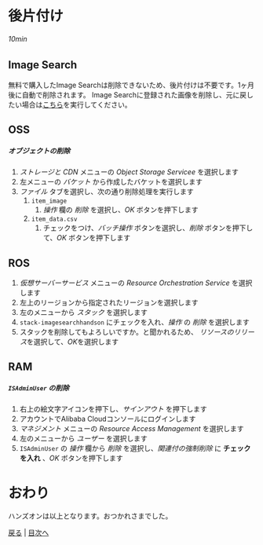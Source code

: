 # 後片付け
###### 10min

## Image Search
無料で購入したImage Searchは削除できないため、後片付けは不要です。1ヶ月後に自動で削除されます。
Image Searchに登録された画像を削除し、元に戻したい場合は[こちら](https://github.com/kanzai935/imagesearchhandson/blob/backup/Step10.md)を実行してください。

## OSS
##### オブジェクトの削除
1. *ストレージと CDN* メニューの *Object Storage Servicee* を選択します
1. 左メニューの *バケット* から作成したバケットを選択します
1. *ファイル* タブを選択し、次の通り削除処理を実行します
    1. `item_image`
        1. *操作* 欄の *削除* を選択し、*OK* ボタンを押下します
    1. `item_data.csv`
        1. チェックをつけ、*バッチ操作* ボタンを選択し、*削除* ボタンを押下して、*OK* ボタンを押下します

## ROS
1. *仮想サーバーサービス* メニューの *Resource Orchestration Service* を選択します
1. 左上のリージョンから指定されたリージョンを選択します
1. 左のメニューから *スタック* を選択します
1. `stack-imagesearchhandson` にチェックを入れ、*操作* の *削除* を選択します
1. スタックを削除してもよろしいですか。と聞かれるため、 *リソースのリリース*を選択して、*OK*を選択します

## RAM
##### `ISAdminUser` の削除
1. 右上の絵文字アイコンを押下し、*サインアウト* を押下します
1. アカウントでAlibaba Cloudコンソールにログインします
1. *マネジメント* メニューの *Resource Access Management* を選択します
1. 左のメニューから *ユーザー* を選択します
1. `ISAdminUser` の *操作* 欄から *削除* を選択し、*関連付の強制削除* に **チェックを入れ** 、*OK* ボタンを押下します

# おわり
ハンズオンは以上となります。おつかれさまでした。


[戻る](Step6.md) | [目次へ](README.md)

